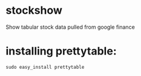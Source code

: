 # stockshow
Show tabular stock data pulled from google finance

# installing prettytable:
    sudo easy_install prettytable
    
